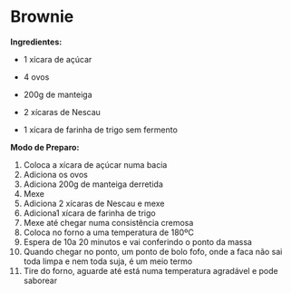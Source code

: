 # Brownie

**Ingredientes:**

- 1 xícara de açúcar 

- 4 ovos

- 200g de manteiga

- 2 xícaras de Nescau

- 1 xícara de farinha de trigo sem fermento

**Modo de Preparo:**

1. Coloca a xícara de açúcar numa bacia
2. Adiciona os ovos 
3. Adiciona 200g de manteiga derretida 
4. Mexe
5. Adiciona 2 xícaras de Nescau e mexe
6. Adiciona1 xícara de farinha de trigo 
7. Mexe até chegar numa consistência cremosa
8. Coloca no forno a uma temperatura de 180ºC 
9. Espera de 10a 20 minutos e vai conferindo o ponto da massa
10. Quando chegar no ponto, um ponto de bolo fofo, onde a faca não sai toda limpa e nem toda suja, é um meio termo
11. Tire do forno, aguarde até está numa temperatura agradável e pode saborear 

